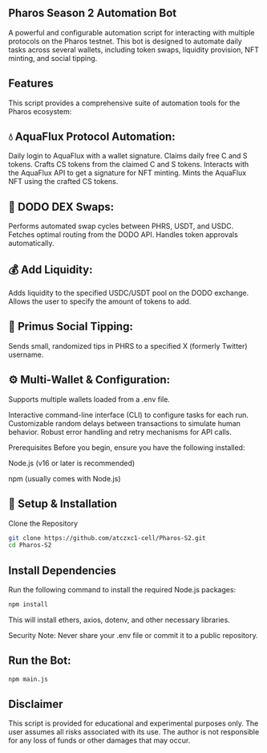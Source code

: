  ## Pharos Season 2 Automation Bot
A powerful and configurable automation script for interacting with multiple protocols on the Pharos testnet. This bot is designed to automate daily tasks across several wallets, including token swaps, liquidity provision, NFT minting, and social tipping.

## Features
This script provides a comprehensive suite of automation tools for the Pharos ecosystem:

## 💧 AquaFlux Protocol Automation:
Daily login to AquaFlux with a wallet signature.
Claims daily free C and S tokens.
Crafts CS tokens from the claimed C and S tokens.
Interacts with the AquaFlux API to get a signature for NFT minting.
Mints the AquaFlux NFT using the crafted CS tokens.

## 🦄 DODO DEX Swaps:
Performs automated swap cycles between PHRS, USDT, and USDC.
Fetches optimal routing from the DODO API.
Handles token approvals automatically.

## 💰 Add Liquidity:
Adds liquidity to the specified USDC/USDT pool on the DODO exchange.
Allows the user to specify the amount of tokens to add.

## 💸 Primus Social Tipping:
Sends small, randomized tips in PHRS to a specified X (formerly Twitter) username.

## ⚙️ Multi-Wallet & Configuration:
Supports multiple wallets loaded from a .env file.

Interactive command-line interface (CLI) to configure tasks for each run.
Customizable random delays between transactions to simulate human behavior.
Robust error handling and retry mechanisms for API calls.

Prerequisites
Before you begin, ensure you have the following installed:

Node.js (v16 or later is recommended)

npm (usually comes with Node.js)

## 🚀 Setup & Installation
Clone the Repository
```bash
git clone https://github.com/atczxc1-cell/Pharos-S2.git
cd Pharos-S2
```
## Install Dependencies
Run the following command to install the required Node.js packages:
```bash
npm install
```
This will install ethers, axios, dotenv, and other necessary libraries.

Security Note: Never share your .env file or commit it to a public repository.

## Run the Bot:
```bash
npm main.js
```


## Disclaimer
This script is provided for educational and experimental purposes only. The user assumes all risks associated with its use. The author is not responsible for any loss of funds or other damages that may occur.
